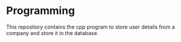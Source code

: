 # Programming
This repository contains the cpp program to store user details from a company and store it in the database.
